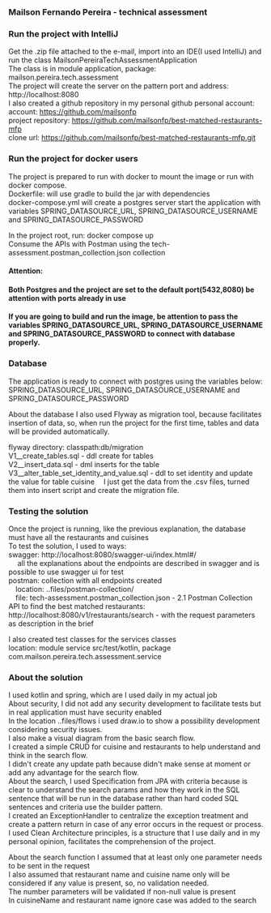 ### **Mailson Fernando Pereira - technical assessment**

### **Run the project with IntelliJ**  
Get the .zip file attached to the e-mail, import into an IDE(I used IntelliJ) and run the class
MailsonPereiraTechAssessmentApplication  
The class is in module application, package: mailson.pereira.tech.assessment  
The project will create the server on the pattern port and address: http://localhost:8080  
I also created a github repository in my personal github personal account:  
account: https://github.com/mailsonfp  
project repository: https://github.com/mailsonfp/best-matched-restaurants-mfp  
clone url: https://github.com/mailsonfp/best-matched-restaurants-mfp.git  

### **Run the project for docker users**
The project is prepared to run with docker to mount the image or run with docker compose.  
Dockerfile:
will use gradle to build the jar with dependencies  
docker-compose.yml
will create a postgres server
start the application with variables SPRING_DATASOURCE_URL, SPRING_DATASOURCE_USERNAME and SPRING_DATASOURCE_PASSWORD  

In the project root, run: docker compose up  
Consume the APIs with Postman using the tech-assessment.postman_collection.json collection

#### **Attention:**
#### **Both Postgres and the project are set to the default port(5432,8080) be attention with ports already in use**
#### **If you are going to build and run the image, be attention to pass the variables SPRING_DATASOURCE_URL, SPRING_DATASOURCE_USERNAME and SPRING_DATASOURCE_PASSWORD to connect with database properly.**

### **Database**
The application is ready to connect with postgres using the variables below:  
SPRING_DATASOURCE_URL, SPRING_DATASOURCE_USERNAME and SPRING_DATASOURCE_PASSWORD  

About the database I also used Flyway as migration tool, because facilitates insertion of data,
so, when run the project for the first time, tables and data will be provided automatically.  

flyway directory: classpath:db/migration  
V1__create_tables.sql - ddl create for tables  
V2__insert_data.sql - dml inserts for the table  
V3__alter_table_set_identity_and_value.sql - ddl to set identity and update the value for table cuisine
&emsp;I just get the data from the .csv files, turned them into insert script and create the migration file.  

### **Testing the solution**
Once the project is running, like the previous explanation, the database must have all the restaurants and cuisines  
To test the solution, I used to ways:  
swagger: http://localhost:8080/swagger-ui/index.html#/  
&emsp; all the explanations about the endpoints are described in swagger and is possible to use swagger ui for test  
postman: collection with all endpoints created  
&emsp;location: ..files/postman-collection/  
&emsp;file: tech-assessment.postman_collection.json - 2.1 Postman Collection  
API to find the best matched restaurants:  
http://localhost:8080/v1/restaurants/search - with the request parameters as description in the brief

I also created test classes for the services classes  
location: module service src/test/kotlin, package com.mailson.pereira.tech.assessment.service

### **About the solution**
I used kotlin and spring, which are I used daily in my actual job  
About security, I did not add any security development to facilitate tests but in real application must have security enabled  
In the location  ..files/flows i used draw.io to show a possibility development considering security issues.  
I also make a visual diagram from the basic search flow.  
I created a simple CRUD for cuisine and restaurants to help understand and think in the search flow.  
I didn't create any update path because didn't make sense at moment or add any advantage for the search flow.  
About the search, I used Specification from JPA with criteria because is clear to understand the search params
and how they work in the SQL sentence that will be run in the database rather than hard coded SQL sentences and criteria use the builder pattern.  
I created an ExceptionHandler to centralize the exception treatment and create a pattern return in case of any error
occurs in the request or process.
I used Clean Architecture principles, is a structure that I use daily and in my personal opinion, facilitates the
comprehension of the project.  

About the search function I assumed that at least only one parameter needs to be sent in the request  
I also assumed that restaurant name and cuisine name only will be considered if any value is present, so, no validation
needed.  
The number parameters will be validated if non-null value is present  
In cuisineName and restaurant name ignore case was added to the search